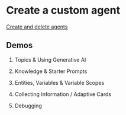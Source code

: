 # Create a custom agent

[Create and delete agents](https://learn.microsoft.com/en-us/microsoft-copilot-studio/authoring-first-bot?tabs=web)

## Demos

1. Topics & Using Generative AI

2. Knowledge & Starter Prompts

3. Entities, Variables & Variable Scopes

4. Collecting Information / Adaptive Cards

5. Debugging
